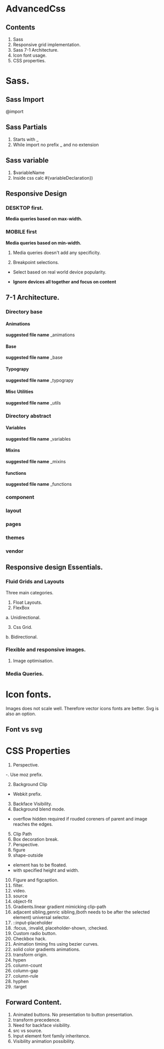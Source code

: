 # AdvancedCss

## Contents

01. Sass
02. Responsive grid implementation.
03. Sass 7-1 Architecture.
04. Icon font usage.
05. CSS properties.

# Sass.

## Sass Import

@import

## Sass Partials

01. Starts with _
02. While import no prefix _ and no extension

## Sass variable 

01. $variableName
02. Inside css calc #{variableDeclaration})

## Responsive Design

### DESKTOP first.

**Media queries based on max-width.**

### MOBILE first

**Media queries based on min-width.**

01. Media queries doesn't add any specificity.

02. Breakpoint selections.

   - Select based on real world device popularity.
   
   - **Ignore devices all together and focus on content**

## 7-1 Architecture.

### Directory base

#### Animations

**suggested file name** _animations

#### Base

**suggested file name** _base

#### Typograpy

**suggested file name** _typograpy

#### Misc Utilities

**suggested file name** _utils

### Directory abstract

#### Variables
**suggested file name** _variables

#### Mixins

**suggested file name** _mixins

#### functions

**suggested file name** _functions

### component

### layout

### pages

### themes

### vendor

## Responsive design Essentials.

### Fluid Grids and Layouts

Three main categories.

01. Float Layouts.
02. FlexBox

   a. Unidirectional.

03. Css Grid.

   b. Bidirectional.

### Flexible and responsive images.

01. Image optimisation.

### Media Queries.

# Icon fonts.

Images does not scale well. Therefore vector icons fonts are better.
Svg is also an option.

## Font vs svg 

# CSS Properties

01. Perspective.

   -. Use moz prefix.

02. Background Clip

   - Webkit prefix.

03. Backface Visibility.
04. Background blend mode.

   - overflow hidden required if rouded coreners of parent and 
   image reaches the edges.

05. Clip Path
06. Box decoration break.
07. Perspective.
08. figure
09. shape-outside

   - element has to be floated.
   - with specified height and width.

10. Figure and figcaption.
11. filter.
12. video.
13. source
14. object-fit
15. Gradients.linear gradient mimicking clip-path
16. adjacent sibling,genric sibling,(both needs to be after the selected element) universal selector.
17. ::input-placeholder
18. :focus, :invalid, placeholder-shown, :checked. 
19. Custom radio button.
20. Checkbox hack.
21. Animation timing fns using bezier curves.
22. solid color gradients animations.
23. transform origin.
24. hypen
25. column-count
26. column-gap
27. column-rule
28. hyphen
29. :target

## Forward Content.

01. Animated buttons. No presentation to button presentation.
02. transform precedence.
03. Need for backface visibility.
04. src vs source.
05. Input element font family inheritence.
07. Visibility animation possibility.

